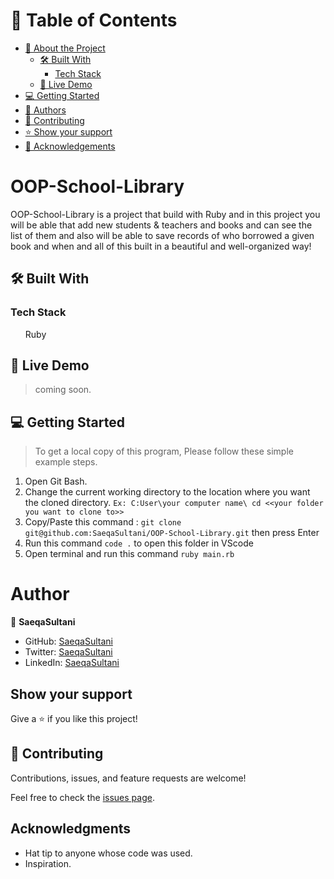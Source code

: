 # 📗 Table of Contents

- [📖 About the Project](#about-project)
  - [🛠 Built With](#built-with)
    - [Tech Stack](#tech-stack)
  - [🚀 Live Demo](#live-demo)
- [💻 Getting Started](#getting-started)
- [👥 Authors](#authors)
- [🤝 Contributing](#contributing)
- [⭐️ Show your support](#support)
- [🙏 Acknowledgements](#acknowledgements)



# OOP-School-Library
OOP-School-Library is a project that build with Ruby and in this project you will be able that add new students & teachers and books and can see the list of them and also will be able to save records of who borrowed a given book and when and all of this  built in a beautiful and well-organized way!

## 🛠 Built With <a name="built-with"></a>

### Tech Stack <a name="tech-stack"></a>
  <ul>Ruby</ul>

## 🚀 Live Demo <a name="live-demo"></a>

> coming soon.


## 💻 Getting Started <a name="getting-started"></a>

> To get a local copy of this program, Please follow these simple example steps.

1. Open Git Bash.
2. Change the current working directory to the location where 
you want the cloned directory. ``` Ex: C:User\your computer name\ cd <<your folder you want to clone to>> ```
3. Copy/Paste this command : ``` git clone git@github.com:SaeqaSultani/OOP-School-Library.git ```
then press Enter
4. Run this command ``` code . ``` to open this folder in VScode
5. Open terminal and run this command ``` ruby main.rb ```


# Author

👤 **SaeqaSultani**

- GitHub: [SaeqaSultani](https://github.com/SaeqaSultani)
- Twitter: [SaeqaSultani](https://twitter.com/SaeqaSultani)
- LinkedIn: [SaeqaSultani](https://www.linkedin.com/in/saeqa-sultani/)


## Show your support

Give a ⭐️ if you like this project!

## 🤝 Contributing

Contributions, issues, and feature requests are welcome!

Feel free to check the [issues page](https://github.com/SaeqaSultani/OOP-School-Library/issues).

## Acknowledgments

- Hat tip to anyone whose code was used.
- Inspiration.
